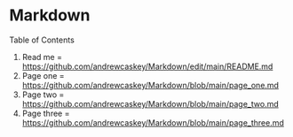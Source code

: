 # Markdown 

Table of Contents
1. Read me = https://github.com/andrewcaskey/Markdown/edit/main/README.md
2. Page one = https://github.com/andrewcaskey/Markdown/blob/main/page_one.md
3. Page two = https://github.com/andrewcaskey/Markdown/blob/main/page_two.md
4. Page three = https://github.com/andrewcaskey/Markdown/blob/main/page_three.md

